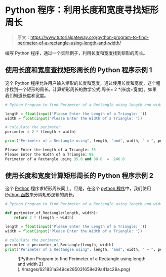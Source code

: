 # Python 程序：利用长度和宽度寻找矩形周长

> 原文：<https://www.tutorialgateway.org/python-program-to-find-perimeter-of-a-rectangle-using-length-and-width/>

编写 Python 程序，通过一个实际例子，利用长度和宽度找到矩形的周长。

## 使用长度和宽度查找矩形周长的 Python 程序示例 1

这个 Python 程序允许用户输入矩形的长度和宽度。通过使用长度和宽度，这个程序找到一个矩形的周长。计算矩形周长的数学公式:周长= 2 *(长度+宽度)。如果我们知道长度和宽度。

```py
# Python Program to find Perimeter of a Rectangle using length and width

length = float(input('Please Enter the Length of a Triangle: '))
width = float(input('Please Enter the Width of a Triangle: '))

# calculate the perimeter
perimeter = 2 * (length + width)

print("Perimeter of a Rectangle using", length, "and", width, " = ", perimeter)
```

```py
Please Enter the Length of a Triangle: 35
Please Enter the Width of a Triangle: 88
Perimeter of a Rectangle using 35.0 and 88.0  =  246.0
```

## 使用长度和宽度计算矩形周长的 Python 程序示例 2

这个 [Python](https://www.tutorialgateway.org/python-tutorial/) 程序求矩形周长同上。但是，在这个 [python 程序](https://www.tutorialgateway.org/python-programming-examples/)中，我们使用 [Python 函数](https://www.tutorialgateway.org/functions-in-python/)来分隔矩形逻辑的周长。

```py
# Python Program to find Perimeter of a Rectangle using length and width

def perimeter_of_Rectangle(length, width):
    return 2 * (length + width)

length = float(input('Please Enter the Length of a Triangle: '))
width = float(input('Please Enter the Width of a Triangle: '))

# calculate the perimeter
perimeter = perimeter_of_Rectangle(length, width)
print("Perimeter of a Rectangle using", length, "and", width, " = ", perimeter)
```

<figure class="wp-block-image">![Python Program to find Perimeter of a Rectangle using length and width 2](../Images/621831a349ce285031658e39a41ac29a.png)</figure>